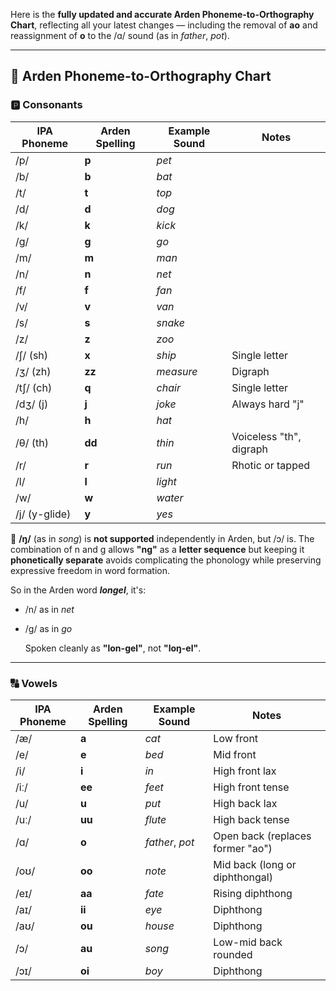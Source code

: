 Here is the **fully updated and accurate Arden Phoneme-to-Orthography Chart**, reflecting all your latest changes — including the removal of **ao** and reassignment of **o** to the /ɑ/ sound (as in *father*, *pot*).

---

## **🧠 Arden Phoneme-to-Orthography Chart**

### **🅿️ Consonants**

| IPA Phoneme | Arden Spelling | Example Sound | Notes |
| ----- | ----- | ----- | ----- |
| /p/ | **p** | *pet* |  |
| /b/ | **b** | *bat* |  |
| /t/ | **t** | *top* |  |
| /d/ | **d** | *dog* |  |
| /k/ | **k** | *kick* |  |
| /g/ | **g** | *go* |  |
| /m/ | **m** | *man* |  |
| /n/ | **n** | *net* |  |
| /f/ | **f** | *fan* |  |
| /v/ | **v** | *van* |  |
| /s/ | **s** | *snake* |  |
| /z/ | **z** | *zoo* |  |
| /ʃ/ (sh) | **x** | *ship* | Single letter |
| /ʒ/ (zh) | **zz** | *measure* | Digraph |
| /tʃ/ (ch) | **q** | *chair* | Single letter |
| /dʒ/ (j) | **j** | *joke* | Always hard "j" |
| /h/ | **h** | *hat* |  |
| /θ/ (th) | **dd** | *thin* | Voiceless "th", digraph |
| /r/ | **r** | *run* | Rhotic or tapped |
| /l/ | **l** | *light* |  |
| /w/ | **w** | *water* |  |
| /j/ (y-glide) | **y** | *yes* |  |

🚫 **/ŋ/** (as in *song*) is **not supported** independently in Arden, but /ɔ/ is. The combination of n and g allows **"ng"** as a **letter sequence** but keeping it **phonetically separate** avoids complicating the phonology while preserving expressive freedom in word formation.

So in the Arden word ***longel***, it's:

* /n/ as in *net*

* /g/ as in *go*

  Spoken cleanly as **"lon-gel"**, not **"loŋ-el"**.

---

### **🔠 Vowels**

| IPA Phoneme | Arden Spelling | Example Sound | Notes |
| ----- | ----- | ----- | ----- |
| /æ/ | **a** | *cat* | Low front |
| /e/ | **e** | *bed* | Mid front |
| /i/ | **i** | *in* | High front lax |
| /iː/ | **ee** | *feet* | High front tense |
| /u/ | **u** | *put* | High back lax |
| /uː/ | **uu** | *flute* | High back tense |
| /ɑ/ | **o** | *father*, *pot* | Open back (replaces former "ao") |
| /oʊ/ | **oo** | *note* | Mid back (long or diphthongal) |
| /eɪ/ | **aa** | *fate* | Rising diphthong |
| /aɪ/ | **ii** | *eye* | Diphthong |
| /aʊ/ | **ou** | *house* | Diphthong |
| /ɔ/ | **au** | *song* | Low-mid back rounded |
| /ɔɪ/ | **oi** | *boy* | Diphthong |

